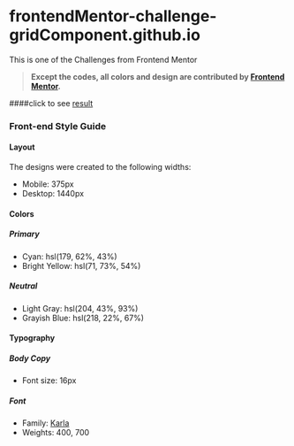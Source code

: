 # frontendMentor-challenge-gridComponent.github.io
This is one of the Challenges from Frontend Mentor

> **Except the codes, all colors and design are contributed by [Frontend Mentor](https://www.frontendmentor.io/challenges/single-price-grid-component-5ce41129d0ff452fec5abbbc/hub/single-price-grid-component-cRIpS-l7P).**

####click to see [result](https://greatmetis.github.io/frontendMentor-challenge-gridComponent.github.io/)

### Front-end Style Guide

#### Layout

The designs were created to the following widths:

- Mobile: 375px
- Desktop: 1440px

#### Colors

##### Primary

- Cyan: hsl(179, 62%, 43%)
- Bright Yellow: hsl(71, 73%, 54%)

##### Neutral

- Light Gray: hsl(204, 43%, 93%)
- Grayish Blue: hsl(218, 22%, 67%)

#### Typography

##### Body Copy

- Font size: 16px

##### Font

- Family: [Karla](https://fonts.google.com/specimen/Karla)
- Weights: 400, 700
